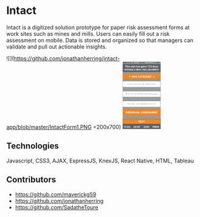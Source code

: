 # Intact

Intact is a digitized solution prototype for paper risk assessment forms at work sites such as mines and mills. 
Users can easily fill out a risk assessment on mobile. 
Data is stored and organized so that managers can validate and pull out actionable insights.

![](https://github.com/jonathanherring/intact-app/blob/master/IntactForm1.PNG =200x700)
<img src="https://github.com/jonathanherring/intact-app/blob/master/IntactForm1.PNG" alt="Drawing" width= "100px;"/>

## Technologies
Javascript, CSS3, AJAX, ExpressJS, KnexJS, React Native, HTML, Tableau

## Contributors
* https://github.com/maverickg59
* https://github.com/jonathanherring
* https://github.com/SadatheToure
